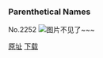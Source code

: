 ### Parenthetical Names
No.2252
![图片不见了~~~](https://imgs.xkcd.com/comics/parenthetical_names.png)

[原址](https://xkcd.com//2252) [下载](https://imgs.xkcd.com/comics/parenthetical_names.png)

